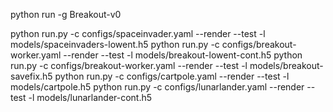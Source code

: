 python run -g Breakout-v0

python run.py -c configs/spaceinvader.yaml --render --test -l models/spaceinvaders-lowent.h5
python run.py -c configs/breakout-worker.yaml --render --test -l models/breakout-lowent-cont.h5
python run.py -c configs/breakout-worker.yaml --render --test -l models/breakout-savefix.h5
python run.py -c configs/cartpole.yaml --render --test -l models/cartpole.h5
python run.py -c configs/lunarlander.yaml --render --test -l models/lunarlander-cont.h5
